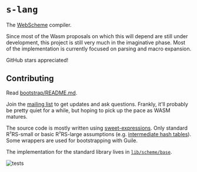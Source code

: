# `s-lang`

The [WebScheme] compiler.

Since most of the Wasm proposals on which this will depend
are still under development,
this project is still very much in the imaginative phase.
Most of the implementation
is currently focused on parsing and macro expansion.

GitHub stars appreciated!

[WebScheme]: https://web-scheme.org

## Contributing

Read [bootstrap/README.md].

Join the [mailing list] to get updates and ask questions.
Frankly, it'll probably be pretty quiet for a while,
but hoping to pick up the pace as WASM matures.

The source code is mostly written using [sweet-expressions].
Only standard R⁷RS-small
or basic R⁷RS-large assumptions (e.g. [intermediate hash tables]).
Some wrappers are used for bootstrapping with Guile.

The implementation for the standard library lives in [`lib/scheme/base`].

![tests](https://github.com/web-scheme/s-lang/actions/workflows/tests.yaml/badge.svg)

[bootstrap/README.md]: bootstrap/README.md
[mailing list]: https://groups.google.com/a/web-scheme.org/g/dev
[sweet-expressions]: https://srfi.schemers.org/srfi-110/srfi-110.html
[intermediate hash tables]: https://srfi.schemers.org/srfi-125/srfi-125.html
[`lib/scheme/base`]: lib/scheme/base
